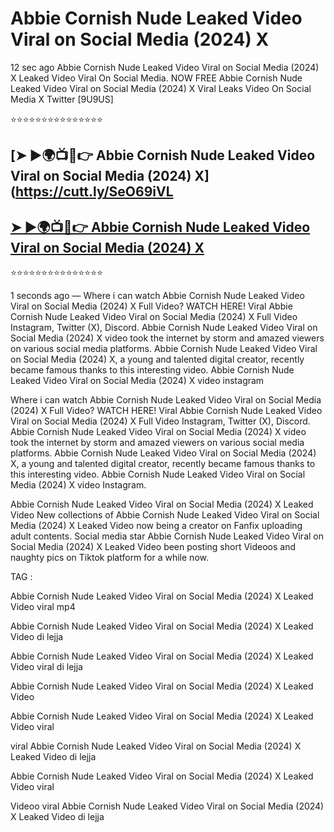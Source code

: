 ﻿# Abbie Cornish Nude Leaked Video Viral on Social Media (2024) X



12 sec ago Abbie Cornish Nude Leaked Video Viral on Social Media (2024) X Leaked Video Viral On Social Media. NOW FREE Abbie Cornish Nude Leaked Video Viral on Social Media (2024) X Viral Leaks Video On Social Media X Twitter [9U9US]

⭐⭐⭐⭐⭐⭐⭐⭐⭐⭐⭐⭐⭐⭐⭐

## [➤ ►🌍📺📱👉 Abbie Cornish Nude Leaked Video Viral on Social Media (2024) X](https://cutt.ly/SeO69iVL

## [➤ ►🌍📺📱👉 Abbie Cornish Nude Leaked Video Viral on Social Media (2024) X](https://cutt.ly/SeO69iVL)


⭐⭐⭐⭐⭐⭐⭐⭐⭐⭐⭐⭐⭐⭐⭐



1 seconds ago — Where i can watch Abbie Cornish Nude Leaked Video Viral on Social Media (2024) X Full Video? WATCH HERE! Viral Abbie Cornish Nude Leaked Video Viral on Social Media (2024) X Full Video Instagram, Twitter (X), Discord. Abbie Cornish Nude Leaked Video Viral on Social Media (2024) X video took the internet by storm and amazed viewers on various social media platforms. Abbie Cornish Nude Leaked Video Viral on Social Media (2024) X, a young and talented digital creator, recently became famous thanks to this interesting video. Abbie Cornish Nude Leaked Video Viral on Social Media (2024) X video instagram

Where i can watch Abbie Cornish Nude Leaked Video Viral on Social Media (2024) X Full Video? WATCH HERE! Viral Abbie Cornish Nude Leaked Video Viral on Social Media (2024) X Full Video Instagram, Twitter (X), Discord. Abbie Cornish Nude Leaked Video Viral on Social Media (2024) X video took the internet by storm and amazed viewers on various social media platforms. Abbie Cornish Nude Leaked Video Viral on Social Media (2024) X, a young and talented digital creator, recently became famous thanks to this interesting video. Abbie Cornish Nude Leaked Video Viral on Social Media (2024) X video Instagram.

Abbie Cornish Nude Leaked Video Viral on Social Media (2024) X Leaked Video New collections of Abbie Cornish Nude Leaked Video Viral on Social Media (2024) X Leaked Video now being a creator on Fanfix uploading adult contents. Social media star Abbie Cornish Nude Leaked Video Viral on Social Media (2024) X Leaked Video been posting short Videoos and naughty pics on Tiktok platform for a while now.

TAG :

 

Abbie Cornish Nude Leaked Video Viral on Social Media (2024) X Leaked Video viral mp4

 

Abbie Cornish Nude Leaked Video Viral on Social Media (2024) X Leaked Video di lejja

 

Abbie Cornish Nude Leaked Video Viral on Social Media (2024) X Leaked Video viral di lejja

 

Abbie Cornish Nude Leaked Video Viral on Social Media (2024) X Leaked Video

 

Abbie Cornish Nude Leaked Video Viral on Social Media (2024) X Leaked Video viral

 

viral Abbie Cornish Nude Leaked Video Viral on Social Media (2024) X Leaked Video di lejja

 

Abbie Cornish Nude Leaked Video Viral on Social Media (2024) X Leaked Video viral

 

Videoo viral Abbie Cornish Nude Leaked Video Viral on Social Media (2024) X Leaked Video di lejja